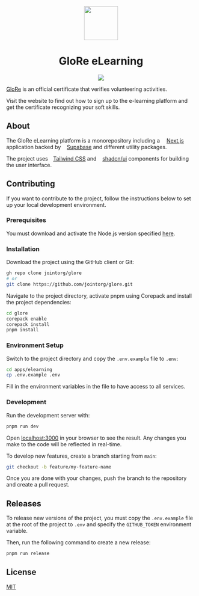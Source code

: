 <div align="center">
  <img src="https://raw.githubusercontent.com/jointorg/glore/refs/heads/main/.github/static/glore.png" alt="" width="90" />
  <h1>GloRe eLearning</h1>
  <a href="https://github.com/jointorg/glore/actions/workflows/code-quality.yml">
    <img src="https://github.com/jointorg/glore/actions/workflows/code-quality.yml/badge.svg" />
  </a>
</div>

[GloRe](https://glorecertificate.net) is an official certificate that verifies volunteering activities.

Visit the website to find out how to sign up to the e-learning platform and get the certificate recognizing your soft skills.

## About

The GloRe eLearning platform is a monorepository including a <a href="https://nextjs.org"><img src="https://raw.githubusercontent.com/jointorg/glore/refs/heads/main/.github/static/next-js.svg" style="height: 12px; margin-right: 2px;">Next.js</a> application backed by <a href="https://supabase.com"><img src="https://raw.githubusercontent.com/jointorg/glore/refs/heads/main/.github/static/supabase.svg" style="height: 12px">Supabase</a> and different utility packages.

The project uses <a href="https://tailwindcss.com"><img src="https://raw.githubusercontent.com/jointorg/glore/refs/heads/main/.github/static/tailwind.svg" style="height: 10px">Tailwind CSS</a> and <a href="https://ui.shadcn.com"><img src="https://raw.githubusercontent.com/jointorg/glore/refs/heads/main/.github/static/shadcn.png" style="height: 12px">shadcn/ui</a> components for building the user interface.

## Contributing

If you want to contribute to the project, follow the instructions below to set up your local development environment.

### Prerequisites

You must download and activate the Node.js version specified [here](https://github.com/francojoint/glore/blob/main/.node-version).

### Installation

Download the project using the GitHub client or Git:

```sh
gh repo clone jointorg/glore
# or
git clone https://github.com/jointorg/glore.git
```

Navigate to the project directory, activate pnpm using Corepack and install the project dependencies:

```sh
cd glore
corepack enable
corepack install
pnpm install
```

### Environment Setup

Switch to the project directory and copy the `.env.example` file to `.env`:

```sh
cd apps/elearning
cp .env.example .env
```

Fill in the environment variables in the file to have access to all services.

### Development

Run the development server with:

```bash
pnpm run dev
```

Open [localhost:3000](http://localhost:3000) in your browser to see the result. Any changes you make to the code will be reflected in real-time.

To develop new features, create a branch starting from `main`:

```sh
git checkout -b feature/my-feature-name
```

Once you are done with your changes, push the branch to the repository and create a pull request.

## Releases

To release new versions of the project, you must copy the `.env.example` file at the root of the project to `.env` and specify the `GITHUB_TOKEN` environment variable.

Then, run the following command to create a new release:

```sh
pnpm run release
```

## License

[MIT](LICENSE)

